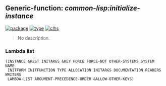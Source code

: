 ## Generic-function: ***common-lisp:initialize-instance***
[![package](https://img.shields.io/badge/Package-COMMON--LISP-5f9ea0.svg?style=social&colorA=999999)](../) [![type](https://img.shields.io/badge/Type-Generic--Function-5f9ea0.svg?style=social&colorA=999999)](../#generic-function) [![clhs](https://img.shields.io/badge/CLHS-INITIALIZE--INSTANCE-5f9ea0.svg?style=social&colorA=999999)](http://www.lispworks.com/documentation/HyperSpec/Body/f_init_i.htm) 

> No description.

### Lambda list
```
(INSTANCE &REST INITARGS &KEY FORCE FORCE-NOT OTHER-SYSTEMS SYSTEM NAME
 INITFORM INITFUNCTION TYPE ALLOCATION INITARGS DOCUMENTATION READERS WRITERS
 LAMBDA-LIST ARGUMENT-PRECEDENCE-ORDER &ALLOW-OTHER-KEYS)
```
